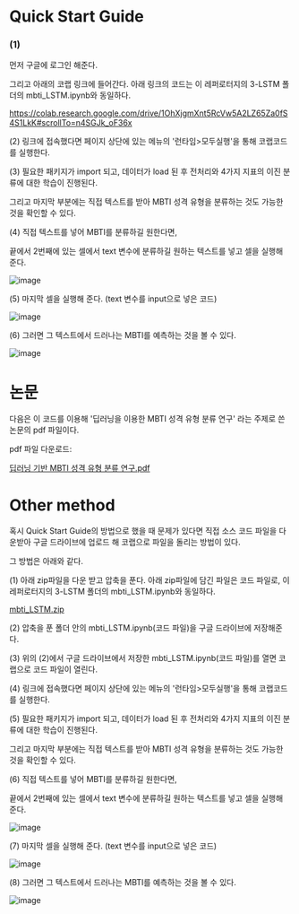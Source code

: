 # Quick Start Guide


### (1) 
먼저 구글에 로그인 해준다. 

그리고 아래의 코랩 링크에 들어간다. 아래 링크의 코드는 이 레퍼로터지의 3-LSTM 폴더의 mbti_LSTM.ipynb와 동일하다.

https://colab.research.google.com/drive/1OhXjgmXnt5RcVw5A2LZ65Za0fS4S1LkK#scrollTo=n4SGJk_oF36x

(2) 링크에 접속했다면 페이지 상단에 있는 메뉴의 '런타임>모두실행'을 통해 코랩코드를 실행한다.

(3) 필요한 패키지가 import 되고, 데이터가 load 된 후 전처리와 4가지 지표의 이진 분류에 대한 학습이 진행된다.

그리고 마지막 부분에는 직접 텍스트를 받아 MBTI 성격 유형을 분류하는 것도 가능한 것을 확인할 수 있다.

(4) 직접 텍스트를 넣어 MBTI를 분류하길 원한다면, 
   
   끝에서 2번째에 있는 셀에서 text 변수에 분류하길 원하는 텍스트를 넣고 셀을 실행해 준다.

![image](https://user-images.githubusercontent.com/90343909/172704181-3031e1ff-9f8c-448c-a495-b387a6637988.png)



(5) 마지막 셀을 실행해 준다. (text 변수를 input으로 넣은 코드)

![image](https://user-images.githubusercontent.com/90343909/172704350-206fb1eb-4085-4ea4-9362-cd85fb9990a1.png)




(6) 그러면 그 텍스트에서 드러나는 MBTI를 예측하는 것을 볼 수 있다.

![image](https://user-images.githubusercontent.com/90343909/172704489-aca5aa55-ef04-4af2-8a26-9d44e87fc1d7.png)



# 논문

다음은 이 코드를 이용해 '딥러닝을 이용한 MBTI 성격 유형 분류 연구' 라는 주제로 쓴 논문의 pdf 파일이다.


pdf 파일 다운로드:

[딥러닝 기반 MBTI 성격 유형 분류 연구.pdf](https://github.com/parkjimin00-a11y/1839_gross/files/8864661/MBTI.pdf)


# Other method

혹시 Quick Start Guide의 방법으로 했을 때 문제가 있다면 직접 소스 코드 파일을 다운받아 구글 드라이브에 업로드 해 코랩으로 파일을 돌리는 방법이 있다.

그 방법은 아래와 같다.

(1) 아래 zip파일을 다운 받고 압축을 푼다. 아래 zip파일에 담긴 파일은 코드 파일로, 이 레퍼로터지의 3-LSTM 폴더의 mbti_LSTM.ipynb와 동일하다.

[mbti_LSTM.zip](https://github.com/parkjimin00-a11y/1839_gross/files/8864295/mbti_LSTM.zip)

(2) 압축을 푼 폴더 안의 mbti_LSTM.ipynb(코드 파일)을 구글 드라이브에 저장해준다.

(3) 위의 (2)에서 구글 드라이브에서 저장한 mbti_LSTM.ipynb(코드 파일)를 열면 코랩으로 코드 파일이 열린다.

(4) 링크에 접속했다면 페이지 상단에 있는 메뉴의 '런타임>모두실행'을 통해 코랩코드를 실행한다.

(5) 필요한 패키지가 import 되고, 데이터가 load 된 후 전처리와 4가지 지표의 이진 분류에 대한 학습이 진행된다.

그리고 마지막 부분에는 직접 텍스트를 받아 MBTI 성격 유형을 분류하는 것도 가능한 것을 확인할 수 있다.

(6) 직접 텍스트를 넣어 MBTI를 분류하길 원한다면, 
   
   끝에서 2번째에 있는 셀에서 text 변수에 분류하길 원하는 텍스트를 넣고 셀을 실행해 준다.

![image](https://user-images.githubusercontent.com/90343909/172704181-3031e1ff-9f8c-448c-a495-b387a6637988.png)



(7) 마지막 셀을 실행해 준다. (text 변수를 input으로 넣은 코드)

![image](https://user-images.githubusercontent.com/90343909/172704350-206fb1eb-4085-4ea4-9362-cd85fb9990a1.png)




(8) 그러면 그 텍스트에서 드러나는 MBTI를 예측하는 것을 볼 수 있다.

![image](https://user-images.githubusercontent.com/90343909/172704489-aca5aa55-ef04-4af2-8a26-9d44e87fc1d7.png)

